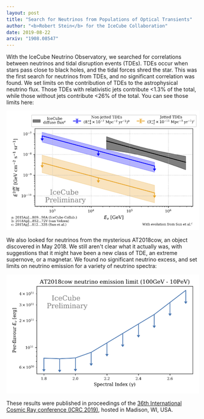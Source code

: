 ```yaml
---
layout: post
title: "Search for Neutrinos from Populations of Optical Transients"
author: "<b>Robert Stein</b> for the IceCube Collaboration"
date: 2019-08-22
arxiv: "1908.08547"
---
```

With the IceCube Neutrino Observatory, we searched for correlations between neutrinos and tidal disruption events (TDEs).
TDEs occur when stars pass close to black holes, and the tidal forces shred the star.
This was the first search for neutrinos from TDEs, and no significant correlation was found. We set limits on the contribution of TDEs to the astrophysical neutrino flux.
Those TDEs with relativistic jets contribute <1.3% of the total, while those without jets contribute <26% of the total. You can see those limits here:

<img src="/images/research/population/tde_limit.jpg" alt="TDE limits" class="center"/>

We also looked for neutrinos from the mysterious AT2018cow, an object discovered in May 2018. We still aren't clear what it actually was, with suggestions that it might have been a new class of TDE, an extreme supernove, or a magnetar.
We found no significant neutrino excess, and set limits on neutrino emission for a variety of neutrino spectra:

<img src="/images/research/population/AT2018cow_limit_plot.jpg" alt="AT2018cow limits" class="center"/>

These results were published in proceedings of the [36th International Cosmic Ray conference (ICRC 2019)](https://www.icrc2019.org/), hosted in Madison, WI, USA.